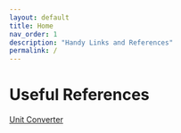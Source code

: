 ```yaml
---
layout: default
title: Home
nav_order: 1
description: "Handy Links and References"
permalink: /
---
```


# Useful References

[Unit Converter](https://jfp6-unitgui-main-b23dpl.streamlitapp.com/) 

